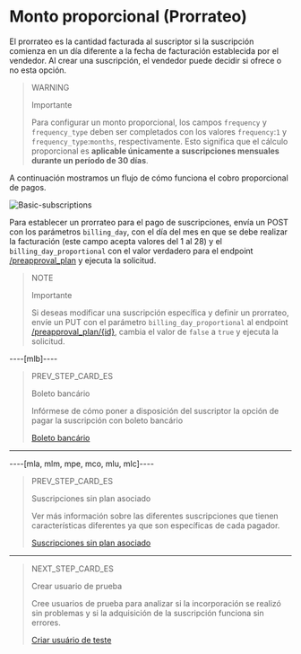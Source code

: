 # Monto proporcional (Prorrateo)

El prorrateo es la cantidad facturada al suscriptor si la suscripción comienza en un día diferente a la fecha de facturación establecida por el vendedor. Al crear una suscripción, el vendedor puede decidir si ofrece o no esta opción. 

> WARNING
>
> Importante
>
> Para configurar un monto proporcional, los campos `frequency` y `frequency_type` deben ser completados con los valores `frequency`:`1` y `frequency_type`:`months`, respectivamente. Esto significa que el cálculo proporcional es **aplicable únicamente a suscripciones mensuales durante un período de 30 días**.

A continuación mostramos un flujo de cómo funciona el cobro proporcional de pagos.

![Basic-subscriptions](/images/subscriptions/linea-cobro-ES.png)

Para establecer un prorrateo para el pago de suscripciones, envía un POST con los parámetros `billing_day`, con el día del mes en que se debe realizar la facturación (este campo acepta valores del 1 al 28) y el ` billing_day_proportional` con el valor verdadero para el endpoint [/preapproval_plan](https://www.mercadopago[FAKER][URL][DOMAIN]/developers/es/reference/subscriptions/_preapproval_plan/post) y ejecuta la solicitud.

> NOTE
>
> Importante
>
> Si deseas modificar una suscripción específica y definir un prorrateo, envíe un PUT con el parámetro `billing_day_proportional` al endpoint [/preapproval_plan/{id}](https://www.mercadopago[FAKER][URL][DOMAIN]/developers/es/reference/subscriptions/_preapproval_plan_id/put), cambia el valor de `false` a `true` y ejecuta la solicitud.

----[mlb]----
> PREV_STEP_CARD_ES
>
> Boleto bancário
>
> Infórmese de cómo poner a disposición del suscriptor la opción de pagar la suscripción con boleto bancário
>
> [Boleto bancário](/developers/es/docs/subscriptions/integration-customization/payment-methods/boleto-bancario)
------------

----[mla, mlm, mpe, mco, mlu, mlc]----
> PREV_STEP_CARD_ES
>
> Suscripciones sin plan asociado
>
> Ver más información sobre las diferentes suscripciones que tienen características diferentes ya que son específicas de cada pagador.
>
> [Suscripciones sin plan asociado](/developers/es/docs/subscriptions/integration-configuration/subscription-no-associated-plan)
------------

> NEXT_STEP_CARD_ES
>
> Crear usuario de prueba
>
> Cree usuarios de prueba para analizar si la incorporación se realizó sin problemas y si la adquisición de la suscripción funciona sin errores.
>
> [Criar usuário de teste](/developers/es/docs/subscriptions/additional-content/your-integrations/test/accounts)
